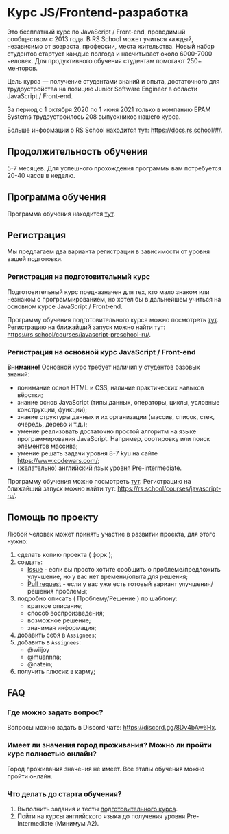 # Курс JS/Frontend-разработка

Это бесплатный курс по JavaScript / Front-end, проводимый сообществом с 2013 года. В RS School может учиться каждый, независимо от возраста, профессии, места жительства. Новый набор студентов стартует каждые полгода и насчитывает около 6000-7000 человек. Для продуктивного обучения студентам помогают 250+ менторов.

Цель курса — получение студентами знаний и опыта, достаточного для трудоустройства на позицию Junior Software Engineer в области JavaScript / Front-end.

За период с 1 октября 2020 по 1 июня 2021 только в компанию EPAM Systems трудоустроилось 208 выпускников нашего курса.

Больше информации о RS School находится тут: <https://docs.rs.school/#/>.

## Продолжительность обучения

5-7 месяцев. Для успешного прохождения программы вам потребуется 20-40 часов в неделю.

## Программа обучения

Программа обучения находится [тут](roadmap.md).

## Регистрация

Мы предлагаем два варианта регистрации в зависимости от уровня вашей подготовки.

### Регистрация на подготовительный курс

Подготовительный курс предназначен для тех, кто мало знаком или незнаком с программированием, но хотел бы в дальнейшем учиться на основном курсе JavaScript / Front-end.

Программу обучения подготовительного курса можно посмотреть [тут](stage0/).
Регистрацию на ближайший запуск можно найти тут: <https://rs.school/courses/javascript-preschool-ru/>.

### Регистрация на основной курс JavaScript / Front-end

**Внимание!** Основной курс требует наличия у студентов базовых знаний:

- понимание основ HTML и CSS, наличие практических навыков вёрстки;
- знание основ JavaScript (типы данных, операторы, циклы, условные конструкции, функции);
- знание структуры данных и их организации (массив, список, стек, очередь, дерево и т.д.);
- умение реализовать достаточно простой алгоритм на языке программирования JavaScript. Например, сортировку или поиск элементов массива;
- умение решать задачи уровня 8-7 kyu на сайте <https://www.codewars.com/>;
- (желательно) английский язык уровня Pre-intermediate.

Программу обучения можно посмотреть [тут](roadmap.md).
Регистрацию на ближайший запуск можно найти тут: <https://rs.school/courses/javascript-ru/>.

## Помощь по проекту

Любой человек может принять участие в развитии проекта, для этого нужно:

1. сделать копию проекта ( форк );
2. создать:
   - [Issue](https://github.com/rolling-scopes-school/tasks/issues) - если вы просто хотите сообщить о проблеме/предложить улучшение, но у вас нет времени/опыта для решения;
   - [Pull request](https://github.com/rolling-scopes-school/tasks/pulls) - если у вас уже есть готовый вариант улучшения/решения проблемы;
3. подробно описать ( Проблему/Решение ) по шаблону:
   - краткое описание;
   - способ воспроизведения;
   - возможное решение;
   - значимая информация;
4. добавить себя в `Assignees`;
5. добавить в `Assignees`:
   - @wiijoy
   - @muannna;
   - @natein;
6. получить плюсик в карму;

## FAQ

### Где можно задать вопрос?

Вопросы можно задать в Discord чате: <https://discord.gg/8Dv4bAw6Hx>.

### Имеет ли значения город проживания? Можно ли пройти курс полностью онлайн?

Город проживания значения не имеет. Все этапы обучения можно пройти онлайн.

### Что делать до старта обучения?

1. Выполнить задания и тесты [подготовительного курса](stage0/).
2. Пойти на курсы английского языка до получения уровня Pre-Intermediate (Минимум A2).
